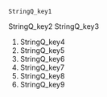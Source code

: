 ```ngMeta
StringQ_key1
```

StringQ_key2
StringQ_key3
1. StringQ_key4
2. StringQ_key5
3. StringQ_key6
1. StringQ_key7
2. StringQ_key8
3. StringQ_key9
